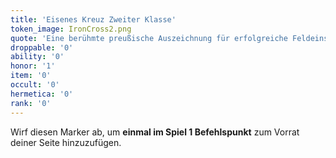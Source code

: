 ```yaml
---
title: 'Eisenes Kreuz Zweiter Klasse'
token_image: IronCross2.png
quote: 'Eine berühmte preußische Auszeichnung für erfolgreiche Feldeinsätze, 1813 von Friedrich Wilhelm III. ins Leben gerufen.'
droppable: '0'
ability: '0'
honor: '1'
item: '0'
occult: '0'
hermetica: '0'
rank: '0'
---
```


Wirf diesen Marker ab, um **einmal im Spiel 1 Befehlspunkt** zum Vorrat deiner Seite hinzuzufügen.